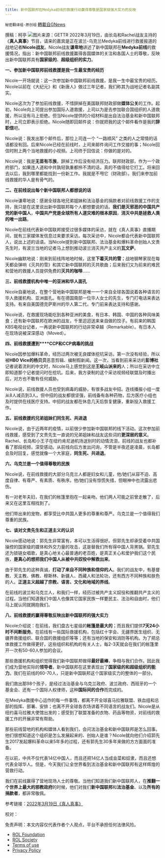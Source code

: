 ```yaml
---
title: 新中国联邦在Medyka前线的救援行动赢得尊敬是国家级强大实力的反映
---
```

`秘密翻译组-原创组` [轉載自GNews](https://gnews.org/zh-hans/2195513/)

撰稿：柯亭
![](https://assets.gnews.org/wp-content/uploads/2022/03/Screenshot-2022-03-19-112444.png)图片来源：GETTR
2022年3月19日，由长岛和Rachel战友主持的《**真人真事**》节目，请来的嘉宾是正在波兰-乌克兰Medyka前线进行救援报道的战地记者**Nicole战友**。Nicole战友**谦卑地**讲述了新中国联邦在**Medyka前线**的救援情况，指出：新中国联邦前线救援赢得各国媒体的关注和各国人士的尊敬，反映出新中国联邦具有**国家级的**、**超级组织的实力**。

**一、参加新中国联邦前线救援是我一生最宝贵的经历**

Nicole一开场就说：这一次参加新中国联邦前线救援，是我一生中最宝贵的经历。Nicole以前在《大纪元》和《新唐人》做过三年记者，我们称其为战地记者名副其实。

Nicole这次为了参加前线救援，不惜辞掉在美国联邦财政部做**媒体公关**的工作。起初，Nicole向上司提出参加国际人道救援，上司以为是去参加联合国组织的人道救援，所以没有马上拒绝。但当Nicole提供的介绍材料是出自法治基金和新中国联邦时，上司立即表示拒绝。Nicole随即回邮件说：你就把我的这个邮件看作是我的**辞职信**吧。

Nicole说：我发出那个邮件后，那位上司连一个 “一路顺风” 之类的人之常情的话语都没有回。后来Nicole已经在前线时，上司来邮件询问工作交接的事；Nicole回信时附上两个当地救援的小视频。上司终于回信说：你做的是对的。

Nicole说：我是**无苗有币族**，辞掉工作后没有经济压力。联邦财政部，作为一个政府部门，如果连人道和中共孰轻孰重都拎不清的话，真的不值得给它打工。将来回去以后，我到哪里都能找到一份新工作。我就是不甩它（财政部）。我们来参加前线救援的华人是有骨气的。

**二、在前线说出每个新中国联邦人都想说的话**

Nicole谦卑地说：感谢全球各地兄弟姐妹和法治基金的捐款者对前线救援工作的支持，我只是在这里说出新中国联邦每个人都想要说的话。**我们是灭邪恶的中国共产党的新中国人**，**中国共产党是全球所有人道灾难的根本原因**，**消灭中共是拯救人类的唯一出路**。

Nicole在前线代表新中国联邦接受过很多媒体的采访，就在《真人真事》直播期间，就有三家媒体发信息过来要求采访。每次采访中，Nicole都会代表新中国联邦人，说出上述的话语。当Nicole提到新中国联邦、法治基金和爆料革命创始人文贵先生时，有波兰当地的记者马上想到推动波兰消灭共产主义的**瓦文萨**。

Nicole幽默地说：刚来到前线阵地地时候，这里**下着灭共的雪**；战地钢琴家现在每天都会弹响《灭共的雪》和其它新中国联邦的灭共歌曲；后来我们又为前来的难民和营地的救援人员提供免费的**灭共的咖啡**……

**三、前线救援机构中唯一的亚洲和华人面孔**

Nicole自豪地说，在整个营地新中国联邦是唯一一个来自全球各国说着各种语言的华人救援机构、亚洲面孔。有在德国南部一位华人女士的先生，专门打电话来表达支持。有来自美国德克萨斯州的华人第二代，专门前来表达支持和感谢。

Nicole说，在救援现场能吃到各种亚洲的美食，有日本、韩国、中国的各种风味美食；还有新中国联邦在欧洲的战友，千里迢迢送来亲自做的饺子。有前来的韩国KBS电视台记者，一再说新中国联邦的行动非常卓越（Remarkable）。有日本人在现场说被深深感动（Moved）。

**四、前线救援遭到****CCP和CCP病毒的挑战**

Nicole因参加爆料革命，经历过两次被无良媒体挖坑采访。第一次没有经验，所以被**HBO Vice的杨贝贝**恶意剪辑、编制假新闻。这一次，当看到前来采访的**彭博社**记者说着流利的中文时，Nicole马上感觉到这是**王岐山派来的**人；所以在采访中立即知道那个记者提问时在挖坑。后来，我方录制的这个采访视频经联盟及时播出后，对方也不敢有任何威胁。

Nicole说，前线救援人员也受到病毒的威胁，有很多战友中招。连线播报小组一度从8人减员到3人。但中招的战友都很坚强，前线备有各种药物，后方医疗小组也及时提供在线医疗支持。中招的战友都在休息几天后恢复健康，重新投入救援工作。

**五、前线救援的兄弟姐妹们同生死、共进退**

Nicole说，由于近两年的疫情，以前很少参加新中国联邦的线下活动。这次参加前线救援，感受到了文贵先生一直说的兄弟姐妹和战友这些词的**更深层的意义**。Rachel、长岛和小王子在纽约肯尼迪机场送别时的动情流泪，前线的战友也都补看了那段视频，深受感动。从前线向后方发出问询，不管是半夜还是凌晨，长岛都会及时回复。感觉就像一个大家庭，**同生死、共进退**。

**六、乌克兰是一个值得尊敬的民族**

Nicole说，在前线救援的大部分乌克兰人都是妇女和儿童，他/她们从容不迫、高度自律、有尊严、有素质、有秩序。他/她们没有惊慌失措，但眼神中也流露出悲伤。

有一对老年夫妇，在我们的帐篷里抱在一起亲吻。他们两人可能之前曾走散了，后来又在这里互相找到了。

他们带出来的宠物，都享受比中共国人更多的尊重和尊严。乌克兰是一个值得我们尊重的民族。

**七、谈对文贵先生和正道主义的认识**

Nicole感动地说：郭先生非常富有，本可以生活得很好。但郭先生却承受着中共国操控的国家级的媒体和外交力量的攻击，这是替我们所有得中国人背黑锅。郭先生还为锁链女唱歌，是真心地关心最普通的老百姓，是真正关心和爱护我们这个民族，**是真心的想把我们中国人从被中共奴役中解救出来**。

由于郭先生的这种真诚，**打动了来自不同种族和信仰的人**。我们的战友中，有基督教、天主教、佛教、穆斯林、新疆人、西藏人和法轮功，还有西方不同种族和肤色的人。**正道主义超越了宗教、语言、文化和地域的界线**。

在前线的波兰和乌克兰人，和我们一样，经历过被共产主义奴役和推翻共产主义的过程。当他们知道我们中国人也像其它国家民族一样要民主、法治和自由时，他们马上就认同就拥抱我们。

**八、前线救援的赢得尊敬反映出新中国联邦的强大实力**

Nicole介绍说：在前线，我们盘古七星级的**帐篷是最大的**；而且我们提供**7天24小时不间断服务**。在前线有一些国际救援机构，包括红十字会、无疆界医生组织、无疆界救援组织、联合国的救援组织等等；还有当地的保安和消防等机构。为了把总体救援工作做得更好，这些组织和机构的有关人士，每2-3天就会在我们的帐篷里开一次有50-60人参加的会议。

那些救援机构和组织觉得我们新中国联邦做得**最好最棒**，争相与我们合作。因此我们成为营地实际的**领导者**。新中国联邦在这里表现出了**国家级的和超级组织的能力**。我们在前线的60-70人，只是新中国联邦这个国家级实力的整体的一部分。

我们救出那98个孩子，是经过法治基金与乌克兰政府、波兰政府、西班牙的一个基金会、还有一个国际人权律师，这种**国际间的合作**而完成的。

在Medyka救援中心运作的每一件事情，都离不开全球喜马拉雅联盟、铁血组和总部的指挥、部署、安排；也离不开全球各农场讲着不同语言的战友们。Nicole是从纽约喜马拉雅大使馆出发的；感受到了联盟准备的衣物、药品等物资，对前线的救援工作的开展非常有帮助。

那些前线营地的机构和媒体人看到我们，会问法治基金和新中国联邦是怎么回事。他们很想知道这个组织是怎么发展起来的、创始人是谁？Nicole就向他们介绍郭先生2017发起爆料革命以来5年多的过程，还有郭先生30多年来做的方方面面的准备。

在以前，中共不仅代表14亿中国人，而且还把14亿人当成韭菜和奴隶，而且还想代表全球华人。但是，今天我们让全世界看到法治基金和新中国联邦有这样辉煌的营救行动。

我们在前线赢得了营地现场人士的尊敬。当他们知道我们新中国联邦人，在**推翻一个世界上最大的邪教政府**的时候，他们对我们**新中国联邦**和**法治基金**、以及**所有的捐款者**，都非常敬佩。

参考链接：[2022年3月19日《真人真事》](https://www.gettr.com/streaming/p10t38p0c2f)

校对：

 

免责声明：本文内容仅代表作者个人观点，平台不承担任何法律风险。

- [ROL Foundation](https://rolfoundation.org/)
- [ROL Society](https://rolsociety.org/)
- [Terms of use](https://gnews.org/terms-of-use-3/)
- [Privacy Policy](https://gnews.org/privacy-policy/)
